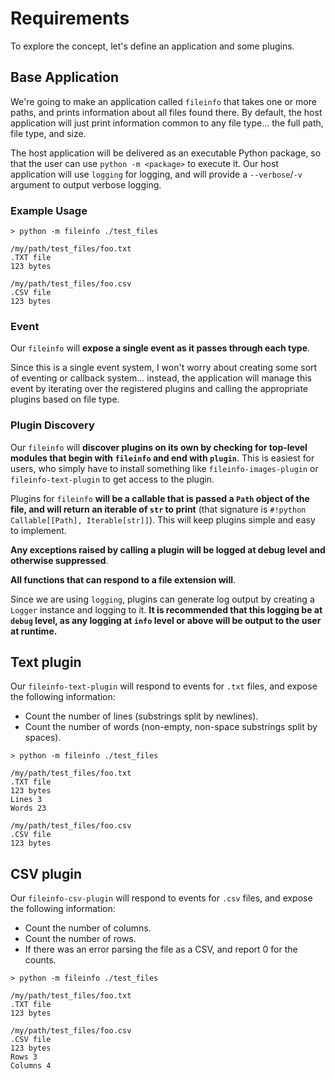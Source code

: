 # Requirements

To explore the concept, let's define an application and some plugins.

## Base Application

We're going to make an application called `fileinfo` that takes one or more paths, and prints information about all 
files found there. By default, the host application will just print information common to any file type... the full 
path, file type, and size.

The host application will be delivered as an executable Python package, so that the user can use `python -m <package>`
to execute it. Our host application will use `logging` for logging, and will provide a `--verbose`/`-v` argument to
output verbose logging.

### Example Usage

```plaintext
> python -m fileinfo ./test_files

/my/path/test_files/foo.txt
.TXT file
123 bytes

/my/path/test_files/foo.csv
.CSV file
123 bytes
```

### Event

Our `fileinfo` will **expose a single event as it passes through each type**. 

Since this is a single event system, I won't worry about creating some sort of eventing or callback system... instead, 
the application will manage this event by iterating over the registered plugins and calling the appropriate plugins 
based on file type.

### Plugin Discovery

Our `fileinfo` will **discover plugins on its own by checking for top-level modules that begin with `fileinfo` and 
end with `plugin`**. This is easiest for users, who simply have to install something like `fileinfo-images-plugin` or
`fileinfo-text-plugin` to get access to the plugin.

Plugins for `fileinfo` **will be a callable that is passed a `Path` object of the file, and will return an iterable of
`str` to print** (that signature is `#!python Callable[[Path], Iterable[str]]`). This will keep plugins simple and easy 
to implement.

**Any exceptions raised by calling a plugin will be logged at debug level and otherwise suppressed**.

**All functions that can respond to a file extension will**.

Since we are using `logging`, plugins can generate log output by creating a `Logger` instance and logging to it. **It
is recommended that this logging be at `debug` level, as any logging at `info` level or above will be output to the 
user at runtime.**

## Text plugin

Our `fileinfo-text-plugin` will respond to events for `.txt` files, and expose the following information:

* Count the number of lines (substrings split by newlines).
* Count the number of words (non-empty, non-space substrings split by spaces).

```
> python -m fileinfo ./test_files

/my/path/test_files/foo.txt
.TXT file
123 bytes
Lines 3
Words 23

/my/path/test_files/foo.csv
.CSV file
123 bytes
```

## CSV plugin

Our `fileinfo-csv-plugin` will respond to events for `.csv` files, and expose the following information:

* Count the number of columns.
* Count the number of rows.
* If there was an error parsing the file as a CSV, and report 0 for the counts.

```
> python -m fileinfo ./test_files

/my/path/test_files/foo.txt
.TXT file
123 bytes

/my/path/test_files/foo.csv
.CSV file
123 bytes
Rows 3
Columns 4
```
